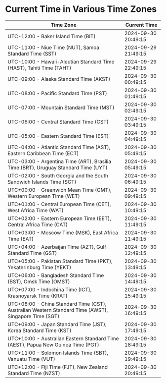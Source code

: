 # Current Time in Various Time Zones

| Time Zone | Current Time |
|-----------|--------------|
| UTC-12:00 - Baker Island Time (BIT) | 2024-09-30 20:49:15 |
| UTC-11:00 - Niue Time (NUT), Samoa Standard Time (SST) | 2024-09-29 21:49:15 |
| UTC-10:00 - Hawaii-Aleutian Standard Time (HAST), Tahiti Time (TAHT) | 2024-09-29 22:49:15 |
| UTC-09:00 - Alaska Standard Time (AKST) | 2024-09-30 00:49:15 |
| UTC-08:00 - Pacific Standard Time (PST) | 2024-09-30 01:49:15 |
| UTC-07:00 - Mountain Standard Time (MST) | 2024-09-30 02:49:15 |
| UTC-06:00 - Central Standard Time (CST) | 2024-09-30 03:49:15 |
| UTC-05:00 - Eastern Standard Time (EST) | 2024-09-30 04:49:15 |
| UTC-04:00 - Atlantic Standard Time (AST), Eastern Caribbean Time (ECT) | 2024-09-30 05:49:15 |
| UTC-03:00 - Argentina Time (ART), Brasília Time (BRT), Uruguay Standard Time (UYT) | 2024-09-30 05:49:15 |
| UTC-02:00 - South Georgia and the South Sandwich Islands Time (SGT) | 2024-09-30 06:49:15 |
| UTC±00:00 - Greenwich Mean Time (GMT), Western European Time (WET) | 2024-09-30 09:49:15 |
| UTC+01:00 - Central European Time (CET), West Africa Time (WAT) | 2024-09-30 10:49:15 |
| UTC+02:00 - Eastern European Time (EET), Central Africa Time (CAT) | 2024-09-30 11:49:15 |
| UTC+03:00 - Moscow Time (MSK), East Africa Time (EAT) | 2024-09-30 11:49:15 |
| UTC+04:00 - Azerbaijan Time (AZT), Gulf Standard Time (GST) | 2024-09-30 12:49:15 |
| UTC+05:00 - Pakistan Standard Time (PKT), Yekaterinburg Time (YEKT) | 2024-09-30 13:49:15 |
| UTC+06:00 - Bangladesh Standard Time (BST), Omsk Time (OMST) | 2024-09-30 14:49:15 |
| UTC+07:00 - Indochina Time (ICT), Krasnoyarsk Time (KRAT) | 2024-09-30 15:49:15 |
| UTC+08:00 - China Standard Time (CST), Australian Western Standard Time (AWST), Singapore Time (SGT) | 2024-09-30 16:49:15 |
| UTC+09:00 - Japan Standard Time (JST), Korea Standard Time (KST) | 2024-09-30 17:49:15 |
| UTC+10:00 - Australian Eastern Standard Time (AEST), Papua New Guinea Time (PGT) | 2024-09-30 18:49:15 |
| UTC+11:00 - Solomon Islands Time (SBT), Vanuatu Time (VUT) | 2024-09-30 19:49:15 |
| UTC+12:00 - Fiji Time (FJT), New Zealand Standard Time (NZST) | 2024-09-30 20:49:15 |
